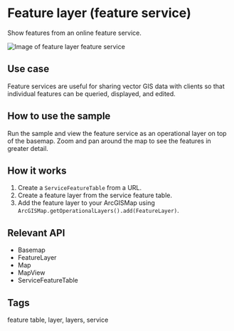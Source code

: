 # Feature layer (feature service)

Show features from an online feature service.

![Image of feature layer feature service](screenshot.png)

## Use case

Feature services are useful for sharing vector GIS data with clients so that individual features can be queried, displayed, and edited.

## How to use the sample

Run the sample and view the feature service as an operational layer on top of the basemap. Zoom and pan around the map to see the features in greater detail.

## How it works

1. Create a `ServiceFeatureTable` from a URL.
2. Create a feature layer from the service feature table.
3. Add the feature layer to your ArcGISMap using `ArcGISMap.getOperationalLayers().add(FeatureLayer)`.

## Relevant API

* Basemap
* FeatureLayer
* Map
* MapView
* ServiceFeatureTable

## Tags

feature table, layer, layers, service